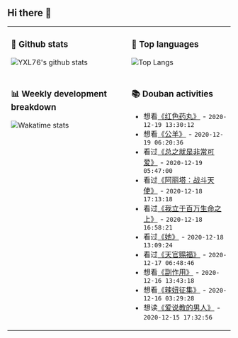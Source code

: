 ## Hi there 👋

<table>
<tr>
<td valign="top" width="54%">

### 🔭 Github stats

![YXL76's github stats](https://github-readme-stats.yxl76.vercel.app/api?username=YXL76&count_private=true&show_icons=true&theme=tokyonight&line_height=28)

</td>

<td valign="top" width="46%">

### 🌱 Top languages

![Top Langs](https://github-readme-stats.yxl76.vercel.app/api/top-langs/?username=YXL76&layout=compact&theme=tokyonight&langs_count=10&hide=HTML,CSS,SCSS)

</td>
</tr>
<tr>
<td valign="top" width="54%">

### 📊 Weekly development breakdown

![Wakatime stats](https://github-readme-stats.yxl76.vercel.app/api/wakatime?username=YXL76&layout=compact&theme=tokyonight)


</td>
<td valign="top" width="46%">

### 📚 Douban activities

- 想看[《红色药丸》](http://movie.douban.com/subject/26892950/) - `2020-12-19 13:30:12`
- 想看[《公羊》](http://movie.douban.com/subject/26353884/) - `2020-12-19 06:20:36`
- 看过[《总之就是非常可爱》](http://movie.douban.com/subject/33377767/) - `2020-12-19 05:47:00`
- 看过[《阿丽塔：战斗天使》](http://movie.douban.com/subject/1652592/) - `2020-12-18 17:13:18`
- 看过[《我立于百万生命之上》](http://movie.douban.com/subject/34990427/) - `2020-12-18 16:58:21`
- 看过[《她》](http://movie.douban.com/subject/6722879/) - `2020-12-18 13:09:24`
- 看过[《天官赐福》](http://movie.douban.com/subject/1961912/) - `2020-12-17 06:48:46`
- 想看[《副作用》](http://movie.douban.com/subject/10438691/) - `2020-12-16 13:43:18`
- 想看[《辣妞征集》](http://movie.douban.com/subject/26276371/) - `2020-12-16 03:29:28`
- 想读[《爱说教的男人》](https://book.douban.com/subject/30438861/) - `2020-12-15 17:32:56`

</td>
</tr>
</table>

<!--
**YXL76/YXL76** is a ✨ _special_ ✨ repository because its `README.md` (this file) appears on your GitHub profile.

Here are some ideas to get you started:

- 🔭 I’m currently working on ...
- 🌱 I’m currently learning ...
- 👯 I’m looking to collaborate on ...
- 🤔 I’m looking for help with ...
- 💬 Ask me about ...
- 📫 How to reach me: ...
- 😄 Pronouns: ...
- ⚡ Fun fact: ...
-->

